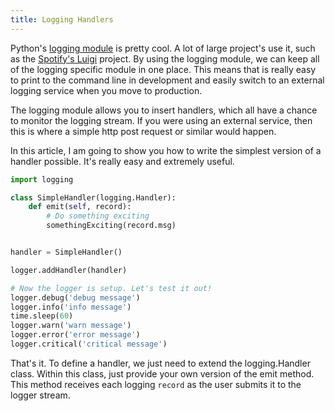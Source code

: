 ```yaml
---
title: Logging Handlers
---
```


Python's [logging module](https://docs.python.org/2/library/logging.html) is
pretty cool. A lot of large project's use it, such as the
[Spotify's Luigi](https://github.com/spotify/luigi) project. By using the
logging module, we can keep all of the logging specific module in one place.
This means that is really easy to print to the command line in development and
easily switch to an external logging service when you move to production.

The logging module allows you to insert handlers, which all have a chance to
monitor the logging stream. If you were using an external service, then this is
where a simple http post request or similar would happen.

In this article, I am going to show you how to write the simplest version of
a handler possible. It's really easy and extremely useful.

``` python
import logging

class SimpleHandler(logging.Handler):
    def emit(self, record):
        # Do something exciting
        somethingExciting(record.msg)


handler = SimpleHandler()

logger.addHandler(handler)

# Now the logger is setup. Let's test it out!
logger.debug('debug message')
logger.info('info message')
time.sleep(60)
logger.warn('warn message')
logger.error('error message')
logger.critical('critical message')
```

That's it. To define a handler, we just need to extend the logging.Handler
class. Within this class, just provide your own version of the emit method.
This method receives each logging `record` as the user submits it to the logger
stream.

